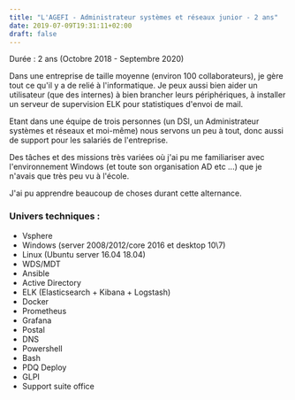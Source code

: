 ```yaml
---
title: "L'AGEFI - Administrateur systèmes et réseaux junior - 2 ans"
date: 2019-07-09T19:31:11+02:00
draft: false
---
```

Durée : 2 ans (Octobre 2018 - Septembre 2020)

Dans une entreprise de taille moyenne (environ 100 collaborateurs), je gère tout ce qu'il y a de relié à l'informatique. Je peux aussi bien aider un utilisateur (que des internes) à bien brancher leurs périphériques, à installer un serveur de supervision ELK pour statistiques d'envoi de mail.

Etant dans une équipe de trois personnes (un DSI, un Administrateur systèmes et réseaux et moi-même) nous servons un peu à tout, donc aussi de support pour les salariés de l'entreprise.

Des tâches et des missions très variées où j'ai pu me familiariser avec l'environnement Windows (et toute son organisation AD etc ...) que je n'avais que très peu vu à l'école.

J'ai pu apprendre beaucoup de choses durant cette alternance.

### Univers techniques :
* Vsphere
* Windows (server 2008/2012/core 2016 et desktop 10\7)
* Linux (Ubuntu server 16.04 18.04)
* WDS/MDT
* Ansible
* Active Directory
* ELK (Elasticsearch + Kibana + Logstash)
* Docker
* Prometheus
* Grafana
* Postal
* DNS
* Powershell
* Bash
* PDQ Deploy
* GLPI
* Support suite office

